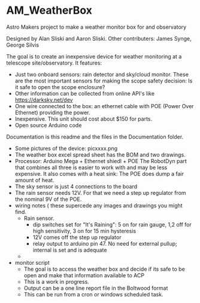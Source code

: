 # AM_WeatherBox
Astro Makers project to make a weather monitor box for and observatory

Designed by Alan Sliski and Aaron Sliski. Other contributers: James Synge, George Silvis

The goal is to create an inexpensive device for weather monitoring at a telescope site/observatory. It features:
  - Just two onboard sensors: rain detector and sky/cloud monitor. These are the most important sensors for making 
    the scope safety decision: Is it safe to open the scope enclosure? 
  - Other information can be collected from online API's like https://darksky.net/dev
  - One wire connected to the box: an ethernet cable with POE (Power Over Ethernet) providing the power.
  - Inexpensive. This unit should cost about $150 for parts.
  - Open source Arduino code

Documentation is this readme and the files in the Documentation folder.

- Some pictures of the device: picxxxx.png
- The weather box excel spread sheet has the BOM and two drawings.
- Processor: Arduino Mega + Ethernet shiedl + POE
    The RobotDyn part that combines all three is easier to work with and may be less expensive.
    It also comes with a heat sink: The POE does dump a fair amount of heat.
- The sky sensor is just 4 connections to the board
- The rain sensor needs 12V. For that we need a step up regulator from the nominal 9V of the POE.
- wiring notes ( these supercede any images and drawings you might find.
   - Rain sensor. 
       - dip switches set for "It's Raining":  5 on for rain gauge, 1,2 off for high sensitivity, 3 on for 15 min hysteresis
       - 12V comes off the step up regulator
       - relay output to arduino pin 47. No need for external pullup; internal is set and is adequate
   -
- monitor script
   - The goal is to access the weather box and decide if its safe to be open and make that information available to ACP
   - This is a work in progress. 
   - Output can be a one line report file in the Boltwood format
   - This can be run from a cron or windows scheduled task.
   
       

 


    
 


